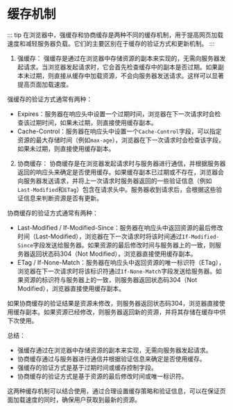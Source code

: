 # 缓存机制

::: tip 
 在浏览器中，强缓存和协商缓存是两种不同的缓存机制，用于提高网页加载速度和减轻服务器负载。它们的主要区别在于缓存的验证方式和更新机制。
:::

1. 强缓存：
强缓存是通过在浏览器中存储资源的副本来实现的，无需向服务器发起请求。当浏览器发起请求时，它会首先检查缓存中的副本是否过期。如果副本未过期，则直接从缓存中加载资源，不会向服务器发送请求。这样可以显著提高页面加载速度。

强缓存的验证方式通常有两种：
- Expires：服务器在响应头中设置一个过期时间，浏览器在下一次请求时会检查该过期时间，如果未过期，则直接使用缓存副本。
- Cache-Control：服务器在响应头中设置一个`Cache-Control`字段，可以指定资源的最大存储时间（例如`max-age`），浏览器在下一次请求时会检查该字段，如果未过期，则直接使用缓存副本。

2. 协商缓存：
协商缓存是在浏览器发起请求时与服务器进行通信，并根据服务器返回的响应头来确定是否使用缓存。如果缓存副本已过期或不存在，浏览器会向服务器发送请求，并将上一次请求时服务器返回的一些验证信息（例如`Last-Modified`和`ETag`）包含在请求头中。服务器收到请求后，会根据这些验证信息来判断资源是否有更新。

协商缓存的验证方式通常有两种：
- Last-Modified / If-Modified-Since：服务器在响应头中返回资源的最后修改时间（Last-Modified），浏览器在下一次请求时将该时间通过`If-Modified-Since`字段发送给服务器。如果资源的最后修改时间与服务器上的一致，则服务器返回状态码304（Not Modified），浏览器直接使用缓存副本。
- ETag / If-None-Match：服务器在响应头中返回资源的唯一标识符（ETag），浏览器在下一次请求时将该标识符通过`If-None-Match`字段发送给服务器。如果资源的标识符与服务器上的一致，则服务器返回状态码304（Not Modified），浏览器直接使用缓存副本。

如果协商缓存的验证结果是资源未修改，则服务器返回状态码304，浏览器直接使用缓存副本。如果资源已经修改，则服务器返回新的资源，并将其存储在缓存中供下次使用。

总结：
- 强缓存通过在浏览器中存储资源的副本来实现，无需向服务器发起请求。
- 协商缓存通过与服务器进行通信并根据验证信息来确定是否使用缓存。
- 强缓存的验证方式是基于过期时间或缓存控制字段。
- 协商缓存的验证方式是基于资源的最后修改时间或唯一标识符。

这两种缓存机制可以结合使用，通过合理设置缓存策略和验证信息，可以在保证页面加载速度的同时，确保用户获取到最新的资源。